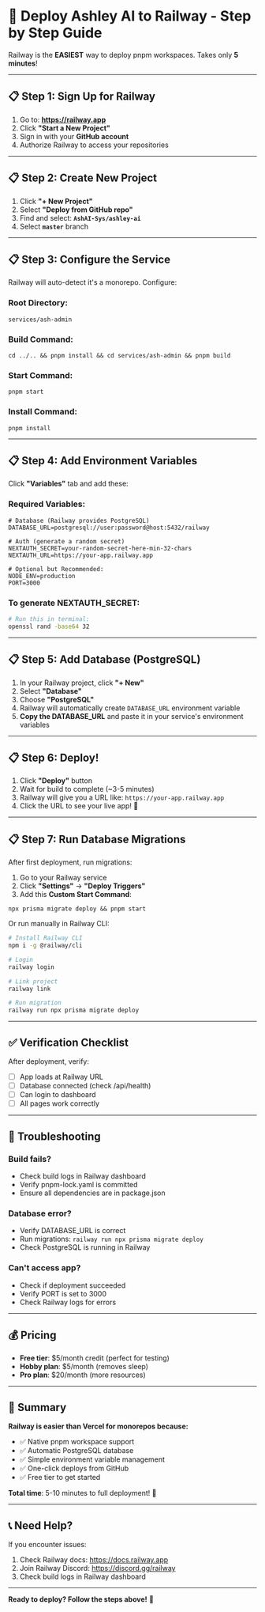 # 🚂 Deploy Ashley AI to Railway - Step by Step Guide

Railway is the **EASIEST** way to deploy pnpm workspaces. Takes only **5 minutes**!

---

## 📋 Step 1: Sign Up for Railway

1. Go to: **https://railway.app**
2. Click **"Start a New Project"**
3. Sign in with your **GitHub account**
4. Authorize Railway to access your repositories

---

## 📋 Step 2: Create New Project

1. Click **"+ New Project"**
2. Select **"Deploy from GitHub repo"**
3. Find and select: **`AshAI-Sys/ashley-ai`**
4. Select **`master`** branch

---

## 📋 Step 3: Configure the Service

Railway will auto-detect it's a monorepo. Configure:

### Root Directory:

```
services/ash-admin
```

### Build Command:

```
cd ../.. && pnpm install && cd services/ash-admin && pnpm build
```

### Start Command:

```
pnpm start
```

### Install Command:

```
pnpm install
```

---

## 📋 Step 4: Add Environment Variables

Click **"Variables"** tab and add these:

### Required Variables:

```env
# Database (Railway provides PostgreSQL)
DATABASE_URL=postgresql://user:password@host:5432/railway

# Auth (generate a random secret)
NEXTAUTH_SECRET=your-random-secret-here-min-32-chars
NEXTAUTH_URL=https://your-app.railway.app

# Optional but Recommended:
NODE_ENV=production
PORT=3000
```

### To generate NEXTAUTH_SECRET:

```bash
# Run this in terminal:
openssl rand -base64 32
```

---

## 📋 Step 5: Add Database (PostgreSQL)

1. In your Railway project, click **"+ New"**
2. Select **"Database"**
3. Choose **"PostgreSQL"**
4. Railway will automatically create `DATABASE_URL` environment variable
5. **Copy the DATABASE_URL** and paste it in your service's environment variables

---

## 📋 Step 6: Deploy!

1. Click **"Deploy"** button
2. Wait for build to complete (~3-5 minutes)
3. Railway will give you a URL like: `https://your-app.railway.app`
4. Click the URL to see your live app! 🎉

---

## 📋 Step 7: Run Database Migrations

After first deployment, run migrations:

1. Go to your Railway service
2. Click **"Settings"** → **"Deploy Triggers"**
3. Add this **Custom Start Command**:

```
npx prisma migrate deploy && pnpm start
```

Or run manually in Railway CLI:

```bash
# Install Railway CLI
npm i -g @railway/cli

# Login
railway login

# Link project
railway link

# Run migration
railway run npx prisma migrate deploy
```

---

## ✅ Verification Checklist

After deployment, verify:

- [ ] App loads at Railway URL
- [ ] Database connected (check /api/health)
- [ ] Can login to dashboard
- [ ] All pages work correctly

---

## 🔧 Troubleshooting

### Build fails?

- Check build logs in Railway dashboard
- Verify pnpm-lock.yaml is committed
- Ensure all dependencies are in package.json

### Database error?

- Verify DATABASE_URL is correct
- Run migrations: `railway run npx prisma migrate deploy`
- Check PostgreSQL is running in Railway

### Can't access app?

- Check if deployment succeeded
- Verify PORT is set to 3000
- Check Railway logs for errors

---

## 💰 Pricing

- **Free tier**: $5/month credit (perfect for testing)
- **Hobby plan**: $5/month (removes sleep)
- **Pro plan**: $20/month (more resources)

---

## 🎯 Summary

**Railway is easier than Vercel for monorepos because:**

- ✅ Native pnpm workspace support
- ✅ Automatic PostgreSQL database
- ✅ Simple environment variable management
- ✅ One-click deploys from GitHub
- ✅ Free tier to get started

**Total time**: 5-10 minutes to full deployment! 🚀

---

## 📞 Need Help?

If you encounter issues:

1. Check Railway docs: https://docs.railway.app
2. Join Railway Discord: https://discord.gg/railway
3. Check build logs in Railway dashboard

---

**Ready to deploy? Follow the steps above!** 🎉
